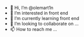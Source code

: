 - 👋 Hi, I’m @olemart1n
- 👀 I’m interested in front end 
- 🌱 I’m currently learning front end
- 💞️ I’m looking to collaborate on ...
- 📫 How to reach me ...

<!---
olemart1n/olemart1n is a ✨ special ✨ repository because its `README.md` (this file) appears on your GitHub profile.
You can click the Preview link to take a look at your changes.
--->
